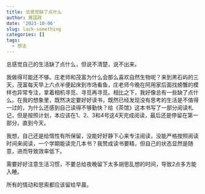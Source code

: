 ```yaml
---
title: 总感觉缺了点什么
author: 黄国政
date: '2023-10-06'
slug: lack-something
categories: []
tags:
  - 想法
---
```


<!--more-->

总感觉自己的生活缺了点什么，但说不清楚，说不出来。

我做得可能还不够。庄老师和茂富为什么会那么喜欢自然生物呢？来到黑石屿的三天，茂富每天早上六点半便起床到市场看鱼，庄老师今晚在阿用家后面找螃蟹的模样也异常专注，拿着相机寻觅、寻觅再寻觅。相比之下，我好像总有一些缺了点什么。在我的想象里，既然决定要好好读书，既然已经发现没有思考的生活是不值得一过的，为什么还感到自己读得不够勤快？给《茶馆》这本书写了一部分阅读札记，但是按照计划，本应该在1、2、3和4号这4天完成阅读，最后还是停留在第一部分，直到今天。

我想，自己还是给惰性有所保留，没能好好静下心来专注阅读，没能严格按照阅读时间来阅读，一个学期能读完几本书？我赞成读书要精，但自己的状态显然是随意，进而导致效率低下。

需要好好注意生活习惯，不要总给夜晚留下太多胡思乱想的时间，导致2点多方能入睡。

所有的情动和思索都应该留给早晨。
